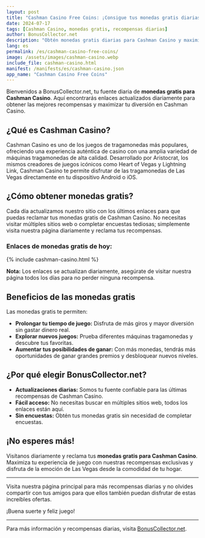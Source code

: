 ```yaml
---
layout: post
title: "Cashman Casino Free Coins: ¡Consigue tus monedas gratis diarias aquí!"
date: 2024-07-17
tags: [Cashman Casino, monedas gratis, recompensas diarias]
author: BonusCollector.net
description: "Obtén monedas gratis diarias para Cashman Casino y maximiza tu experiencia de juego con nuestras recompensas actualizadas diariamente."
lang: es
permalink: /es/cashman-casino-free-coins/
image: /assets/images/cashman-casino.webp
include_file: cashman-casino.html
manifest: /manifests/es/cashman-casino.json
app_name: "Cashman Casino Free Coins"
---
```


Bienvenidos a BonusCollector.net, tu fuente diaria de **monedas gratis para Cashman Casino**. Aquí encontrarás enlaces actualizados diariamente para obtener las mejores recompensas y maximizar tu diversión en Cashman Casino.

## ¿Qué es Cashman Casino?

Cashman Casino es uno de los juegos de tragamonedas más populares, ofreciendo una experiencia auténtica de casino con una amplia variedad de máquinas tragamonedas de alta calidad. Desarrollado por Aristocrat, los mismos creadores de juegos icónicos como Heart of Vegas y Lightning Link, Cashman Casino te permite disfrutar de las tragamonedas de Las Vegas directamente en tu dispositivo Android o iOS.

## ¿Cómo obtener monedas gratis?

Cada día actualizamos nuestro sitio con los últimos enlaces para que puedas reclamar tus monedas gratis de Cashman Casino. No necesitas visitar múltiples sitios web o completar encuestas tediosas; simplemente visita nuestra página diariamente y reclama tus recompensas.

### Enlaces de monedas gratis de hoy:

{% include cashman-casino.html %}

**Nota:** Los enlaces se actualizan diariamente, asegúrate de visitar nuestra página todos los días para no perder ninguna recompensa.

## Beneficios de las monedas gratis

Las monedas gratis te permiten:

- **Prolongar tu tiempo de juego:** Disfruta de más giros y mayor diversión sin gastar dinero real.
- **Explorar nuevos juegos:** Prueba diferentes máquinas tragamonedas y descubre tus favoritas.
- **Aumentar tus posibilidades de ganar:** Con más monedas, tendrás más oportunidades de ganar grandes premios y desbloquear nuevos niveles.

## ¿Por qué elegir BonusCollector.net?

- **Actualizaciones diarias:** Somos tu fuente confiable para las últimas recompensas de Cashman Casino.
- **Fácil acceso:** No necesitas buscar en múltiples sitios web, todos los enlaces están aquí.
- **Sin encuestas:** Obtén tus monedas gratis sin necesidad de completar encuestas.

## ¡No esperes más!

Visítanos diariamente y reclama tus **monedas gratis para Cashman Casino**. Maximiza tu experiencia de juego con nuestras recompensas exclusivas y disfruta de la emoción de Las Vegas desde la comodidad de tu hogar.

---

Visita nuestra página principal para más recompensas diarias y no olvides compartir con tus amigos para que ellos también puedan disfrutar de estas increíbles ofertas.

¡Buena suerte y feliz juego!

---

Para más información y recompensas diarias, visita [BonusCollector.net](https://bonuscollector.net/es/).